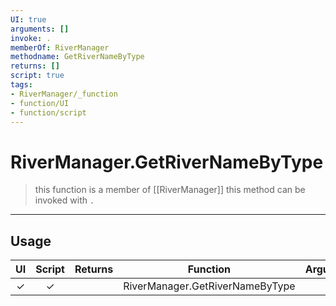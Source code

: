 ```yaml
---
UI: true
arguments: []
invoke: .
memberOf: RiverManager
methodname: GetRiverNameByType
returns: []
script: true
tags:
- RiverManager/_function
- function/UI
- function/script
---
```

# RiverManager.GetRiverNameByType
> this function is a member of [[RiverManager]]
> this method can be invoked with `.`
-----
## Usage
|  UI | Script | Returns | Function | Arguments |
|:---:|:------:|-------:|:--------:|:---------|
|✓|✓||RiverManager.GetRiverNameByType||
